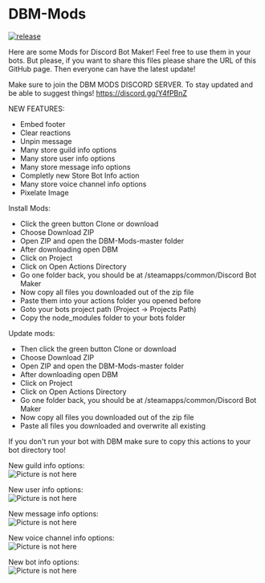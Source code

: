 # DBM-Mods
[![release](http://github-release-version.herokuapp.com/github/LasseNiermann/DBM-Mods/release.svg?style=flat)](https://github.com/LasseNiermann/DBM-Mods/releases/latest)

Here are some Mods for Discord Bot Maker! 
Feel free to use them in your bots. But please, if you want to share this files please share the URL of this GitHub page.
Then everyone can have the latest update!


Make sure to join the DBM MODS DISCORD SERVER. To stay updated and be able to suggest things! https://discord.gg/Y4fPBnZ


NEW FEATURES:
- Embed footer
- Clear reactions
- Unpin message
- Many store guild info options
- Many store user info options
- Many store message info options
- Completly new Store Bot Info action
- Many store voice channel info options
- Pixelate Image

Install Mods:
- Click the green button Clone or download
- Choose Download ZIP
- Open ZIP and open the DBM-Mods-master folder
- After downloading open DBM
- Click on Project
- Click on Open Actions Directory
- Go one folder back, you should be at /steamapps/common/Discord Bot Maker
- Now copy all files you downloaded out of the zip file
- Paste them into your actions folder you opened before
- Goto your bots project path (Project -> Projects Path)
- Copy the node_modules folder to your bots folder

Update mods:
- Then click the green button Clone or download
- Choose Download ZIP
- Open ZIP and open the DBM-Mods-master folder
- After downloading open DBM
- Click on Project
- Click on Open Actions Directory
- Go one folder back, you should be at /steamapps/common/Discord Bot Maker
- Now copy all files you downloaded out of the zip file
- Paste all files you downloaded and overwrite all existing

If you don't run your bot with DBM make sure to copy this actions to your bot directory too!

New guild info options:<br />
![Picture is not here](http://lasseniermann.de/dbmmods/ads/guild_info.JPG)

New user info options:<br />
![Picture is not here](http://lasseniermann.de/dbmmods/ads/user_info.JPG)

New message info options:<br />
![Picture is not here](http://lasseniermann.de/dbmmods/ads/message_info.JPG)

New voice channel info options:<br />
![Picture is not here](http://lasseniermann.de/dbmmods/ads/voice_channel_info.JPG)

New bot info options:<br />
![Picture is not here](http://lasseniermann.de/dbmmods/ads/bot_info.JPG)
